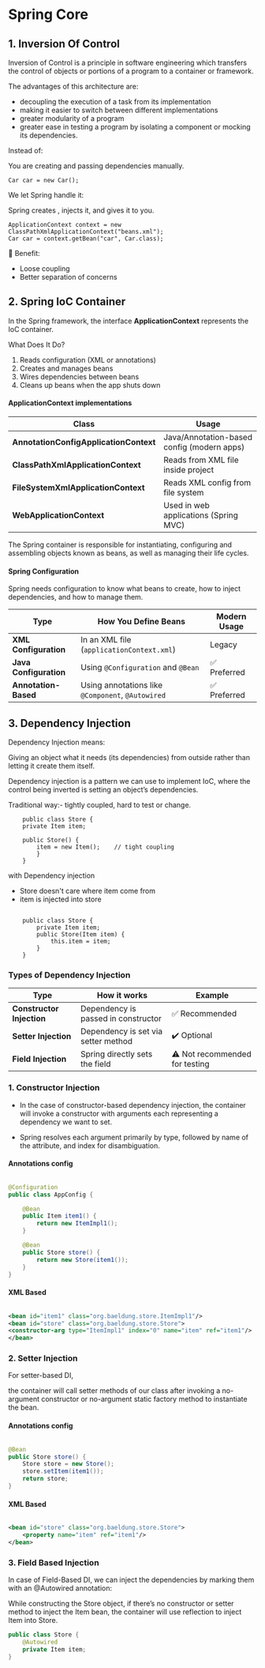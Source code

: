 # Spring Core

## 1. Inversion Of Control

Inversion of Control is a principle in software engineering which transfers the control
of objects or portions of a program to a container or framework.

The advantages of this architecture are:

* decoupling the execution of a task from its implementation
* making it easier to switch between different implementations
* greater modularity of a program
* greater ease in testing a program by isolating a component or mocking its dependencies.

Instead of:

You are creating and passing dependencies manually.

    Car car = new Car();

We let Spring handle it:

Spring creates , injects it, and gives it to you.

    ApplicationContext context = new ClassPathXmlApplicationContext("beans.xml");
    Car car = context.getBean("car", Car.class);

📘 Benefit:

* Loose coupling
* Better separation of concerns

## 2. Spring IoC Container

In the Spring framework, the interface **ApplicationContext** represents the IoC container.

What Does It Do?

1. Reads configuration (XML or annotations)
2. Creates and manages beans
3. Wires dependencies between beans
4. Cleans up beans when the app shuts down

#### ApplicationContext implementations

| Class                                  | Usage                                      |
|----------------------------------------|--------------------------------------------|
| **AnnotationConfigApplicationContext** | Java/Annotation-based config (modern apps) |
| **ClassPathXmlApplicationContext**     | Reads from XML file inside project         |
| **FileSystemXmlApplicationContext**    | Reads XML config from file system          |
| **WebApplicationContext**              | Used in web applications (Spring MVC)      |

The Spring container is responsible for instantiating, configuring and assembling
objects known as beans, as well as managing their life cycles.

#### Spring Configuration

Spring needs configuration to know what beans to create, how to inject dependencies, and how to manage them.

| Type                   | How You Define Beans                              | Modern Usage |
|------------------------|---------------------------------------------------|--------------|
| **XML Configuration**  | In an XML file (`applicationContext.xml`)         | Legacy       |
| **Java Configuration** | Using `@Configuration` and `@Bean`                | ✅ Preferred  |
| **Annotation-Based**   | Using annotations like `@Component`, `@Autowired` | ✅ Preferred  |

## 3. Dependency Injection

Dependency Injection means:

Giving an object what it needs (its dependencies) from outside rather than letting it create them itself.

Dependency injection is a pattern we can use to implement IoC,
where the control being inverted is setting an object’s dependencies.

Traditional way:- tightly coupled, hard to test or change.

```
    public class Store {
    private Item item;
 
    public Store() {
        item = new Item();    // tight coupling
        }
    }
```

with Dependency injection

* Store doesn't care where item come from
* item is injected into store

```

    public class Store {
        private Item item;
        public Store(Item item) {
            this.item = item;
        }
    }

```

### Types of Dependency Injection

| Type                      | How it works                        | Example                        |
|---------------------------|-------------------------------------|--------------------------------|
| **Constructor Injection** | Dependency is passed in constructor | ✅ Recommended                  |
| **Setter Injection**      | Dependency is set via setter method | ✔️ Optional                    |
| **Field Injection**       | Spring directly sets the field      | ⚠️ Not recommended for testing |

### 1. Constructor Injection

* In the case of constructor-based dependency injection, the container will invoke a constructor with arguments each
  representing a dependency we want to set.

* Spring resolves each argument primarily by type, followed by name of the attribute, and index for disambiguation.

#### Annotations config

```java

@Configuration
public class AppConfig {

    @Bean
    public Item item1() {
        return new ItemImpl1();
    }

    @Bean
    public Store store() {
        return new Store(item1());
    }
}
```

#### XML Based

```xml

<bean id="item1" class="org.baeldung.store.ItemImpl1"/>
<bean id="store" class="org.baeldung.store.Store">
<constructor-arg type="ItemImpl1" index="0" name="item" ref="item1"/>
</bean>
```

### 2. Setter Injection

For setter-based DI,

the container will call setter methods of our class after invoking a no-argument constructor or
no-argument static factory method to instantiate the bean.

#### Annotations config

```java

@Bean
public Store store() {
    Store store = new Store();
    store.setItem(item1());
    return store;
}
```

#### XML Based

```xml

<bean id="store" class="org.baeldung.store.Store">
    <property name="item" ref="item1"/>
</bean>
```

### 3. Field Based Injection

In case of Field-Based DI, we can inject the dependencies by marking them with an @Autowired annotation:

While constructing the Store object, if there’s no constructor or setter method to inject the Item bean, the container
will use reflection to inject Item into Store.

```java
public class Store {
    @Autowired
    private Item item;
}
```